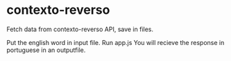 # contexto-reverso
Fetch data from contexto-reverso API, save in files.


Put the english word in input file.
Run app.js
You will recieve the response in portuguese in an outputfile.
